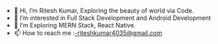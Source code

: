 - 👋 Hi, I’m Ritesh Kumar, Exploring the beauty of world via Code.
- 👀 I’m interested in Full Stack Development and Android Development
- 🌱 I’m Exploring MERN Stack, React Native.
- 📫 How to reach me :-riteshkumar4035@gmail.com

<!---
riteshkr01/riteshkr01 is a ✨ special ✨ repository because its `README.md` (this file) appears on your GitHub profile.
You can click the Preview link to take a look at your changes.
--->
